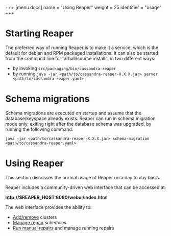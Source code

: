 +++
[menu.docs]
name = "Using Reaper"
weight = 25
identifier = "usage"
+++

# Starting Reaper

The preferred way of running Reaper is to make it a service, which is the default for debian and RPM packaged installations.
It can also be started from the command line for tarball/source installs, in two different ways:

- by invoking `src/packaging/bin/cassandra-reaper`
- by running `java -jar <path/to/cassandra-reaper-X.X.X.jar> server <path/to/cassandra-reaper.yaml>`

# Schema migrations

Schema migrations are executed on startup and assume that the database/keyspace already exists.
Reaper can run in schema migration mode only, exiting right after the database schema was upgraded, by running the following command:

```
java -jar <path/to/cassandra-reaper-X.X.X.jar> schema-migration <path/to/cassandra-reaper.yaml>
```

# Using Reaper

This section discusses the normal usage of Reaper on a day to day basis.

Reaper includes a community-driven web interface that can be accessed at:

**http://$REAPER_HOST:8080/webui/index.html**

The web interface provides the ability to:

* [Add/remove](add_cluster) clusters
* [Manage repair](schedule) schedules
* [Run manual repairs](single) and manage running repairs
